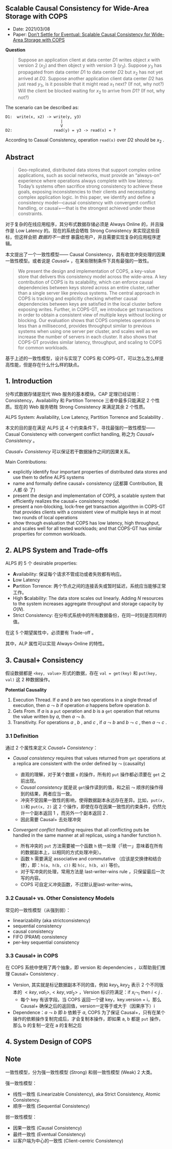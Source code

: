 ## Scalable Causal Consistency for Wide-Area Storage with COPS

- Date: 2021/03/08
- Paper: [Don’t Settle for Eventual: Scalable Causal Consistency for Wide-Area Storage with COPS](https://ipads.se.sjtu.edu.cn/courses/ads/paper/cops-sosp2011.pdf)

**Question**

> Suppose an application client at data center $D1$ writes object $x$ with version 2 ($x_2$) and then object y with version 3 ($y_3$). Suppose $y_3$ has propagated from data center $D1$ to data center $D2$ but $x_2$ has not yet arrived at $D2$. Suppose another application client data center $D2$ has just read $y_3$, is it possible that it might read $x_1$ next? (If not, why not?) Will the client be blocked waiting for $x_2$ to arrive from $D1$? (If not, why not?)

The scenario can be described as:

```
D1:  write(x, x2) -> write(y, y3)
                        |
                        V
D2:                  read(y) = y3 -> read(x) = ?
```

According to Casual Consistency, operation `read(x)` over $D2$ should be $x_2$ .

## Abstract

> Geo-replicated, distributed data stores that support complex online applications, such as social networks, must provide an “always-on” experience where operations always complete with low latency.
> Today’s systems often sacrifice strong consistency to achieve these goals, exposing inconsistencies to their clients and necessitating complex application logic. In this paper, we identify and define a consistency model—causal consistency with convergent conflict handling, or causal+—that is the strongest achieved under these constraints.

对于复杂的在线应用程序，其分布式数据存储必须是 Always Online 的，并且操作是 Low Latency 的。现在的系统会牺牲 Strong Consistency 来实现这些目标，但这样会把 *数据的不一致性* 暴露给用户，并且需要实现复杂的应用程序逻辑。

本文提出了一个一致性模型—— Causal Consistency，具有收敛冲突处理的因果一致性模型。或者说是 *Causal+* ，在某些限制条件下具有最强的一致性。

> We present the design and implementation of COPS, a key-value store that delivers this consistency model across the wide-area. A key contribution of COPS is its scalability, which can enforce causal dependencies between keys stored across an entire cluster, rather than a single server like previous systems. The central approach in COPS is tracking and explicitly checking whether causal dependencies between keys are satisfied in the local cluster before exposing writes. Further, in COPS-GT, we introduce get transactions in order to obtain a consistent view of multiple keys without locking or blocking. Our evaluation shows that COPS completes operations in less than a millisecond, provides throughput similar to previous systems when using one server per cluster, and scales well as we increase the number of servers in each cluster. It also shows that COPS-GT provides similar latency, throughput, and scaling to COPS for common workloads.

基于上述的一致性模型，设计与实现了 COPS 和 COPS-GT，可以怎么怎么样提高性能，但是存在什么什么样的缺点。



## 1. Introduction

分布式数据存储是现代 Web 服务的基本模块。CAP 定理已经证明：Consistency，Availability 和 Partition Torrence 三者中最多只能满足 2 个性质。现在的 Web 服务牺牲 Strong Consistency 来满足其余 2 个性质。

ALPS System: Availability, Low Latency, Partition Torrence and Scalability .

本文的目的是在满足 ALPS 这 4 个约束条件下，寻找最强的一致性模型——Casual Consistency with convergent conflict handling, 称之为 *Causal+ Consistency* 。

 *Causal+ Consistency* 可以保证若干数据操作之间的因果关系。

Main Contributions:

- explicitly identify four important properties of distributed data stores and use them to define ALPS systems
- name and formally define causal+ consistency (这都算 Contribution, 我人都 😵 了)
- present the design and implementation of COPS, a scalable system that efficiently realizes the causal+ consistency model.
-  present a non-blocking, lock-free get transaction algorithm in COPS-GT that provides clients with a consistent view of multiple keys in at most two rounds of local operations
- show through evaluation that COPS has low latency, high throughput, and scales well for all tested workloads; and that COPS-GT has similar properties for common workloads.

## 2. ALPS System and Trade-offs

ALPS 的 5 个 desirable properties:

- **A**vailability: 保证每个请求不管成功或者失败都有响应。
- **L**ow Latency
- **P**artition Torrence: 两个节点之间的连接丢失或暂时延迟，系统应当能够正常工作。
- High **S**calability: The data store scales out linearly. Adding $N$ resources to the system increases aggregate throughput and storage capacity by $O(N)$.
- Strict Consistency: 在分布式系统中的所有数据备份，在同一时刻是否同样的值。

在这 5 个期望属性中，必须要有 Trade-off 。

其中，ALP  属性可以实现 Always-Online 的特性。

## 3. Causal+ Consistency

假设数据都是 `<key, value>` 形式的数据，存在 `val = get(key)` 和 `put(key, val)` 这 2 种数据操作。

**Potential Causality**

1. Execution Thread. If $a$ and $b$ are two operations in a single thread of execution, then $a \leadsto b$ if operation $a$ happens before operation $b$.
2. Gets From. If $a$ is a `put` operation and $b$ is a `get` operation that returns the value written by $a$, then $a \leadsto b$.
3. Transitivity. For operations $a$ , $b$ , and $c$ , if $a \leadsto b$ and $b \leadsto c$ , then  $a \leadsto c$ .



### 3.1 Definition

通过 2 个属性来定义 *Causal+ Consistency*：

- *Causal consistency* requires that values returned from `get` operations at a replica are consistent with the order defined by $\leadsto$ (causality)
  - 直观的理解，对于某个数据 `x` 的操作，所有的 `put` 操作都必须要在 `get` 之前出现。
  - *Causal consistency* 就是说 `get`操作读到的值，和之前 $\leadsto$ 顺序的操作得到的结果，两者应当一致。
  - 冲突不受因果一致性的影响，使得数据副本永远存在差异。比如，`put(x, 1)`和 `put(x, 2)` 这 2 个操作，即使在存在因果一致性的约束条件，仍然允许一个副本返回 1 ，而另外一个副本返回 2 .
  - 因此需要 Causal+ 去处理冲突

- *Convergent conflict handling* requires that all conflicting puts be handled in the same manner at all replicas, using a handler function h. 
  - 所有冲突的 `put` 方法需要被一个函数 `h` 统一处理（「统一」意味着在所有的数据副本上，以相同的方式处理冲突）。
  - 函数 `h` 需要满足 associative and commutative （应该是交换律和结合律），即：`h(a, h(b, c))` 和 `h(c, h(b, a))` 等价。
  - 对于写冲突的处理，常用方法是 last-writer-wins rule ，只保留最后一次写的内容。
  - COPS 可自定义冲突函数，不过默认是last-writer-wins。



### 3.2 Causal+ vs. Other Consistency Models

常见的一致性模型（从强到弱）：

- linearizability (aka strictconsistency)
- sequential consistency
- causal consistency
- FIFO (PRAM) consistency
- per-key sequential consistency



### 3.3 Causal+ in COPS

在 COPS 系统中使用了两个抽象，即 version 和 dependencies ，以帮助我们推理 Causal+ Consistency .

- Version, 其实就是标记数据副本不同的值，例如 $key_1, key_2$ 表示 2 个不同版本的 $<key, val_1>, <key, val_2>$ ，Version 标识符满足：if $x_i \leadsto _i$ then $i < j$ .
  - 每个 key 有该字段。当 COPS 返回一个键 key，key.version = i，那么 Causal+ 确保之后的返回值，version一定等于或大于（因果序下）i
- Dependence：$a \leadsto b$ 即 $b$ 依赖于 $a$, COPS 为了保证 Causal+，只有在某个操作的依赖操作复制完成后，才会复制本操作，即如果 a, b 都是 `put` 操作，那么 b 的复制一定在 a 的复制之后



## 4. System Design of COPS







## Note

一致性模型，分为强一致性模型 (Strong) 和弱一致性模型 (Weak)  2 大类。

强一致性模型：

- 线性一致性 (Linearizable Consistency), aka Strict Consistency, Atomic Consistency.
- 顺序一致性 (Sequential Consistency)

弱一致性模型：

- 因果一致性 (Causal Consistency)
- 最终一致性 (Eventual Consistency)
- 以客户端为中心的一致性 (Client-centric Consistency)



